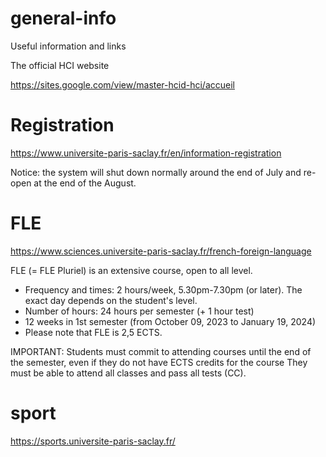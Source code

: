 # general-info
Useful information and links 

The official HCI website

https://sites.google.com/view/master-hcid-hci/accueil

# Registration
https://www.universite-paris-saclay.fr/en/information-registration

Notice: the system will shut down normally around the end of July and re-open at the end of the August.

# FLE
https://www.sciences.universite-paris-saclay.fr/french-foreign-language

FLE (= FLE Pluriel) is an extensive course, open to all level.

- Frequency and times: 2 hours/week, 5.30pm-7.30pm (or later). The exact day depends on the student's level.
- Number of hours: 24 hours per semester (+ 1 hour test)
- 12 weeks in 1st semester (from October 09, 2023 to January 19, 2024)
- Please note that FLE is 2,5 ECTS.

IMPORTANT:
Students must commit to attending courses until the end of the semester, even if they do not have ECTS credits for the course 
They must be able to attend all classes and pass all tests (CC).

# sport
https://sports.universite-paris-saclay.fr/

